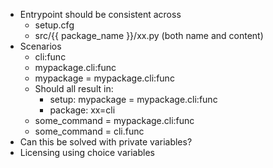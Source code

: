 - Entrypoint should be consistent across
    - setup.cfg
    - src/{{ package_name }}/xx.py (both name and content)
- Scenarios
    - cli:func
    - mypackage.cli:func
    - mypackage = mypackage.cli:func
    - Should all result in:
        - setup: mypackage = mypackage.cli:func
        - package: xx=cli
    - some_command = mypackage.cli:func
    - some_command = cli.func
- Can this be solved with private variables?
- Licensing using choice variables
